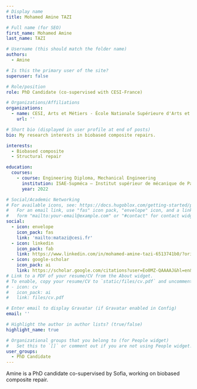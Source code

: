 ```yaml
---
# Display name
title: Mohamed Amine TAZI

# Full name (for SEO)
first_name: Mohamed Amine
last_name: TAZI

# Username (this should match the folder name)
authors:
  - Amine

# Is this the primary user of the site?
superuser: false

# Role/position
role: PhD Candidate (co-supervised with CESI-France)

# Organizations/Affiliations
organizations:
  - name: CESI, Arts et Métiers - École Nationale Supérieure d'Arts et Métiers
    url: ''

# Short bio (displayed in user profile at end of posts)
bio: My research interests in biobased composite repairs.

interests:
  - Biobased composite
  - Structural repair

education:
  courses:
    - course: Engineering Diploma, Mechanical Engineering
      institution: ISAE-Supméca – Institut supérieur de mécanique de Paris
      year: 2022

# Social/Academic Networking
# For available icons, see: https://docs.hugoblox.com/getting-started/page-builder/#icons
#   For an email link, use "fas" icon pack, "envelope" icon, and a link in the
#   form "mailto:your-email@example.com" or "#contact" for contact widget.
social:
  - icon: envelope
    icon_pack: fas
    link: 'mailto:matazi@cesi.fr'
  - icon: linkedin
    icon_pack: fab
    link: https://www.linkedin.com/in/mohamed-amine-tazi-6513741b0/?originalSubdomain=fr
  - icon: google-scholar
    icon_pack: ai
    link: https://scholar.google.com/citations?user=Eo0MZ-QAAAAJ&hl=en&oi=ao
# Link to a PDF of your resume/CV from the About widget.
# To enable, copy your resume/CV to `static/files/cv.pdf` and uncomment the lines below.
# - icon: cv
#   icon_pack: ai
#   link: files/cv.pdf

# Enter email to display Gravatar (if Gravatar enabled in Config)
email: ''

# Highlight the author in author lists? (true/false)
highlight_name: true

# Organizational groups that you belong to (for People widget)
#   Set this to `[]` or comment out if you are not using People widget.
user_groups:
  - PhD Candidate
---
```


Amine is a PhD candidate co-supervised by Sofia, working on biobased composite repair.
